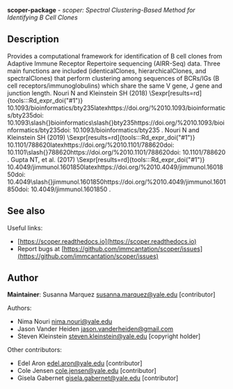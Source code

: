 **scoper-package** - *scoper: Spectral Clustering-Based Method for Identifying B Cell Clones*

Description
--------------------

Provides a computational framework for identification of B cell clones from Adaptive Immune Receptor Repertoire sequencing (AIRR-Seq) data. Three main functions are included (identicalClones, hierarchicalClones, and spectralClones) that perform clustering among sequences of BCRs/IGs (B cell receptors/immunoglobulins) which share the same V gene, J gene and junction length. Nouri N and Kleinstein SH (2018) \Sexpr[results=rd]{tools:::Rd_expr_doi("#1")} 10.1093/bioinformatics/bty235latexhttps://doi.org/%2010.1093/bioinformatics/bty235doi: 10.1093\slash{}bioinformatics\slash{}bty235https://doi.org/%2010.1093/bioinformatics/bty235doi: 10.1093/bioinformatics/bty235
. Nouri N and Kleinstein SH (2019) \Sexpr[results=rd]{tools:::Rd_expr_doi("#1")} 10.1101/788620latexhttps://doi.org/%2010.1101/788620doi: 10.1101\slash{}788620https://doi.org/%2010.1101/788620doi: 10.1101/788620
. Gupta NT, et al. (2017) \Sexpr[results=rd]{tools:::Rd_expr_doi("#1")} 10.4049/jimmunol.1601850latexhttps://doi.org/%2010.4049/jimmunol.1601850doi: 10.4049\slash{}jimmunol.1601850https://doi.org/%2010.4049/jimmunol.1601850doi: 10.4049/jimmunol.1601850
.








See also
-------------------

Useful links:

+  [https://scoper.readthedocs.io](https://scoper.readthedocs.io)
+  Report bugs at [https://github.com/immcantation/scoper/issues](https://github.com/immcantation/scoper/issues)





Author
-------------------

**Maintainer**: Susanna Marquez [susanna.marquez@yale.edu](susanna.marquez@yale.edu) [contributor]

Authors:

+  Nima Nouri [nima.nouri@yale.edu](nima.nouri@yale.edu)
+  Jason Vander Heiden [jason.vanderheiden@gmail.com](jason.vanderheiden@gmail.com)
+  Steven Kleinstein [steven.kleinstein@yale.edu](steven.kleinstein@yale.edu) [copyright holder]


Other contributors:

+  Edel Aron [edel.aron@yale.edu](edel.aron@yale.edu) [contributor]
+  Cole Jensen [cole.jensen@yale.edu](cole.jensen@yale.edu) [contributor]
+  Gisela Gabernet [gisela.gabernet@yale.edu](gisela.gabernet@yale.edu) [contributor]






